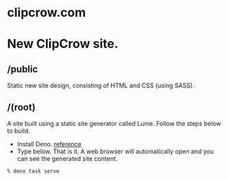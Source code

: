 # clipcrow.com

# New ClipCrow site.

## /public

Static new site design, consisting of HTML and CSS (using SASS).

## /(root)

A site built using a static site generator called Lume. Follow the steps below
to build.

- Install Deno.
  [reference](https://deno.com/manual@v1.34.3/getting_started/installation)
- Type below. That is it. A web browser will automatically open and you can see
  the generated site content.

```sh
% deno task serve
```
